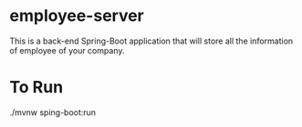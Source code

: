 # employee-server
This is a back-end Spring-Boot application that will store all the information of employee of your company.

# To Run
./mvnw sping-boot:run
